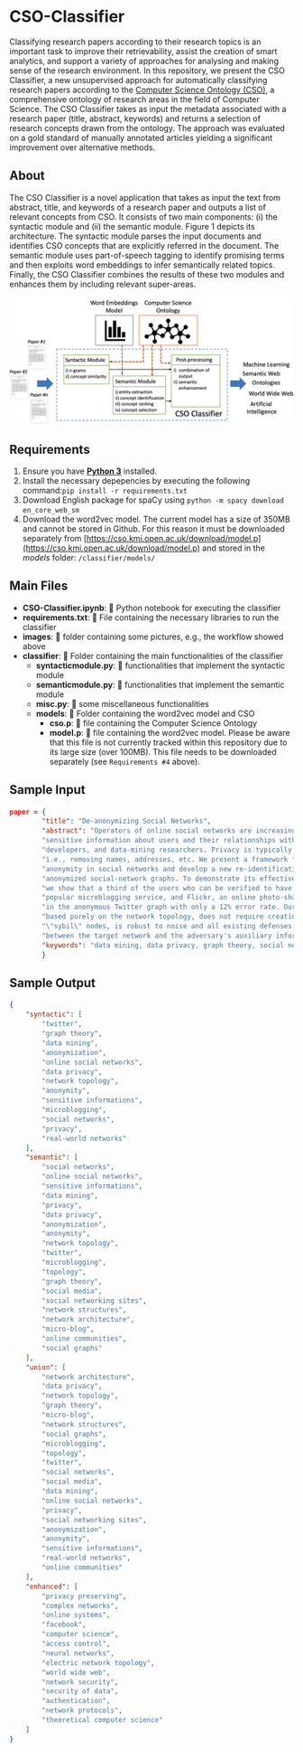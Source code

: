 # CSO-Classifier

Classifying research papers according to their research topics is an important task to improve their retrievability, assist the creation of smart analytics, and support a variety of approaches for analysing and making sense of the research environment. In this repository, we present the CSO Classifier, a new unsupervised approach for automatically classifying research papers according to the [Computer Science Ontology (CSO)](https://cso.kmi.open.ac.uk), a comprehensive ontology of research areas in the field of Computer Science. The CSO Classifier takes as input the metadata associated with a research paper (title, abstract, keywords) and returns a selection of research concepts drawn from the ontology. The approach was evaluated on a gold standard of manually annotated articles yielding a significant improvement over alternative methods.


## About

The CSO Classifier is a novel application that takes as input the text from abstract, title, and keywords of a research paper and outputs a list of relevant concepts from CSO. It consists of two main components: (i) the syntactic module and (ii) the semantic module. Figure 1 depicts its architecture. The syntactic module parses the input documents and identifies CSO concepts that are explicitly referred in the document. The semantic module uses part-of-speech tagging to identify promising terms and then exploits word embeddings to infer semantically related topics. Finally, the CSO Classifier combines the results of these two modules and enhances them by including relevant super-areas.

![Framework of CSO Classifier](/images/Workflow.png "Framework of CSO Classifier")

## Requirements
1. Ensure you have [**Python 3**](https://www.python.org/downloads/) installed.
2. Install the necessary depepencies by executing the following command:```pip install -r requirements.txt```
3. Download English package for spaCy using ```python -m spacy download en_core_web_sm```
4. Download the word2vec model. The current model has a size of 350MB and cannot be stored in Github. For this reason it must be downloaded separately from [https://cso.kmi.open.ac.uk/download/model.p](https://cso.kmi.open.ac.uk/download/model.p) and stored in the *models* folder: ```/classifier/models/```

## Main Files
* **CSO-Classifier.ipynb**: :page_facing_up: Python notebook for executing the classifier
* **requirements.txt**: :page_facing_up: File containing the necessary libraries to run the classifier
*  **images**: :file_folder: folder containing some pictures, e.g., the workflow showed above
*  **classifier**: :file_folder: Folder containing the main functionalities of the classifier
    - **syntacticmodule.py**: :page_facing_up: functionalities that implement the syntactic module
    - **semanticmodule.py**: :page_facing_up: functionalities that implement the semantic module
    - **misc.py**: :page_facing_up: some miscellaneous functionalities
    - **models**: :file_folder: Folder containing the word2vec model and CSO
        - **cso.p**: :page_facing_up: file containing the Computer Science Ontology
        - **model.p**: :page_facing_up: file containing the word2vec model. Please be aware that this file is not currently tracked within this repository due to its large size (over 100MB). This file needs to be downloaded separately (see ```Requirements #4``` above). 


## Sample Input
```json
paper = {
        "title": "De-anonymizing Social Networks",
        "abstract": "Operators of online social networks are increasingly sharing potentially "
        "sensitive information about users and their relationships with advertisers, application "
        "developers, and data-mining researchers. Privacy is typically protected by anonymization, "
        "i.e., removing names, addresses, etc. We present a framework for analyzing privacy and "
        "anonymity in social networks and develop a new re-identification algorithm targeting "
        "anonymized social-network graphs. To demonstrate its effectiveness on real-world networks, "
        "we show that a third of the users who can be verified to have accounts on both Twitter, a "
        "popular microblogging service, and Flickr, an online photo-sharing site, can be re-identified "
        "in the anonymous Twitter graph with only a 12% error rate. Our de-anonymization algorithm is "
        "based purely on the network topology, does not require creation of a large number of dummy "
        "\"sybil\" nodes, is robust to noise and all existing defenses, and works even when the overlap "
        "between the target network and the adversary's auxiliary information is small.",
        "keywords": "data mining, data privacy, graph theory, social networking (online)"
        }
```

## Sample Output
```json
{
    "syntactic": [
        "twitter",
        "graph theory",
        "data mining",
        "anonymization",
        "online social networks",
        "data privacy",
        "network topology",
        "anonymity",
        "sensitive informations",
        "microblogging",
        "social networks",
        "privacy",
        "real-world networks"
    ],
    "semantic": [
        "social networks",
        "online social networks",
        "sensitive informations",
        "data mining",
        "privacy",
        "data privacy",
        "anonymization",
        "anonymity",
        "network topology",
        "twitter",
        "microblogging",
        "topology",
        "graph theory",
        "social media",
        "social networking sites",
        "network structures",
        "network architecture",
        "micro-blog",
        "online communities",
        "social graphs"
    ],
    "union": [
        "network architecture",
        "data privacy",
        "network topology",
        "graph theory",
        "micro-blog",
        "network structures",
        "social graphs",
        "microblogging",
        "topology",
        "twitter",
        "social networks",
        "social media",
        "data mining",
        "online social networks",
        "privacy",
        "social networking sites",
        "anonymization",
        "anonymity",
        "sensitive informations",
        "real-world networks",
        "online communities"
    ],
    "enhanced": [
        "privacy preserving",
        "complex networks",
        "online systems",
        "facebook",
        "computer science",
        "access control",
        "neural networks",
        "electric network topology",
        "world wide web",
        "network security",
        "security of data",
        "authentication",
        "network protocols",
        "theoretical computer science"
    ]
}
```